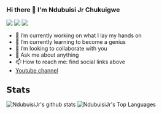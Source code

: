 ### Hi there 👋 I'm Ndubuisi Jr Chukuigwe
<!-- [![](https://vistr.dev/badge?repo=NdubuisiJr.skia-chart&corners=square)](https://github.com/NdubuisiJr/vistr.dev)-->
[![](https://img.shields.io/badge/-@ndubuisijr-%231DA1F2?style=flat-square&logo=twitter&logoColor=ffffff)](https://twitter.com/ndubuisijr)
[![](https://img.shields.io/badge/-@ndubuisijr-%23181717?style=flat-square&logo=github)](https://github.com/NdubuisiJr)
[![](https://img.shields.io/badge/-Ndubuisi%20Chukuigwe-blue?style=flat-square&logo=Linkedin&logoColor=white&link=https://www.linkedin.com/in/ndubuisi-jr-chukuigwe-278417145/)](https://www.linkedin.com/in/ndubuisi-jr-chukuigwe-278417145/)

- 🔭 I’m currently working on what I lay my hands on
- 🌱 I’m currently learning to become a genius
- 👯 I’m looking to collaborate with you
- 💬 Ask me about anything
- 📫 How to reach me: find social links above
- [Youtube channel](https://www.youtube.com/channel/UCU78Ebrcy7TInk-NCheGztA)

## 𝗦𝘁𝗮𝘁𝘀

![NdubuisiJr's github stats](https://github-readme-stats.vercel.app/api?username=NdubuisiJr&count_private=true&show_icons=true&theme=dracula)
![NdubuisiJr's Top Languages](https://github-readme-stats.vercel.app/api/top-langs/?username=NdubuisiJr&layout=compact&theme=dracula)

<!--
**NdubuisiJr/NdubuisiJr** is a ✨ _special_ ✨ repository because its `README.md` (this file) appears on your GitHub profile.

Here are some ideas to get you started:
-->
